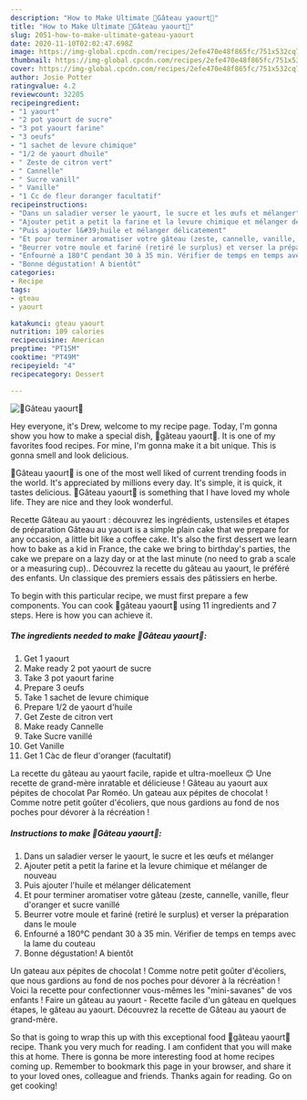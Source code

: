 ```yaml
---
description: "How to Make Ultimate 🍰Gâteau yaourt🍰"
title: "How to Make Ultimate 🍰Gâteau yaourt🍰"
slug: 2051-how-to-make-ultimate-gateau-yaourt
date: 2020-11-10T02:02:47.698Z
image: https://img-global.cpcdn.com/recipes/2efe470e48f865fc/751x532cq70/🍰gateau-yaourt🍰-photo-principale-de-la-recette.jpg
thumbnail: https://img-global.cpcdn.com/recipes/2efe470e48f865fc/751x532cq70/🍰gateau-yaourt🍰-photo-principale-de-la-recette.jpg
cover: https://img-global.cpcdn.com/recipes/2efe470e48f865fc/751x532cq70/🍰gateau-yaourt🍰-photo-principale-de-la-recette.jpg
author: Josie Potter
ratingvalue: 4.2
reviewcount: 32205
recipeingredient:
- "1 yaourt"
- "2 pot yaourt de sucre"
- "3 pot yaourt farine"
- "3 oeufs"
- "1 sachet de levure chimique"
- "1/2 de yaourt dhuile"
- " Zeste de citron vert"
- " Cannelle"
- " Sucre vanill"
- " Vanille"
- "1 Cc de fleur doranger facultatif"
recipeinstructions:
- "Dans un saladier verser le yaourt, le sucre et les œufs et mélanger"
- "Ajouter petit a petit la farine et la levure chimique et mélanger de nouveau"
- "Puis ajouter l&#39;huile et mélanger délicatement"
- "Et pour terminer aromatiser votre gâteau (zeste, cannelle, vanille, fleur d&#39;oranger et sucre vanillé"
- "Beurrer votre moule et fariné (retiré le surplus) et verser la préparation dans le moule"
- "Enfourné a 180°C pendant 30 à 35 min. Vérifier de temps en temps avec la lame du couteau"
- "Bonne dégustation! A bientôt"
categories:
- Recipe
tags:
- gteau
- yaourt

katakunci: gteau yaourt 
nutrition: 109 calories
recipecuisine: American
preptime: "PT15M"
cooktime: "PT49M"
recipeyield: "4"
recipecategory: Dessert

---
```



![🍰Gâteau yaourt🍰](https://img-global.cpcdn.com/recipes/2efe470e48f865fc/751x532cq70/🍰gateau-yaourt🍰-photo-principale-de-la-recette.jpg)

Hey everyone, it's Drew, welcome to my recipe page. Today, I'm gonna show you how to make a special dish, 🍰gâteau yaourt🍰. It is one of my favorites food recipes. For mine, I'm gonna make it a bit unique. This is gonna smell and look delicious.

🍰Gâteau yaourt🍰 is one of the most well liked of current trending foods in the world. It's appreciated by millions every day. It's simple, it is quick, it tastes delicious. 🍰Gâteau yaourt🍰 is something that I have loved my whole life. They are nice and they look wonderful.

Recette Gâteau au yaourt : découvrez les ingrédients, ustensiles et étapes de préparation Gâteau au yaourt is a simple plain cake that we prepare for any occasion, a little bit like a coffee cake. It&#39;s also the first dessert we learn how to bake as a kid in France, the cake we bring to birthday&#39;s parties, the cake we prepare on a lazy day or at the last minute (no need to grab a scale or a measuring cup).. Découvrez la recette du gâteau au yaourt, le préféré des enfants. Un classique des premiers essais des pâtissiers en herbe.


To begin with this particular recipe, we must first prepare a few components. You can cook 🍰gâteau yaourt🍰 using 11 ingredients and 7 steps. Here is how you can achieve it.

<!--inarticleads1-->

##### The ingredients needed to make 🍰Gâteau yaourt🍰:

1. Get 1 yaourt
1. Make ready 2 pot yaourt de sucre
1. Take 3 pot yaourt farine
1. Prepare 3 oeufs
1. Take 1 sachet de levure chimique
1. Prepare 1/2 de yaourt d&#39;huile
1. Get  Zeste de citron vert
1. Make ready  Cannelle
1. Take  Sucre vanillé
1. Get  Vanille
1. Get 1 Càc de fleur d&#39;oranger (facultatif)


La recette du gâteau au yaourt facile, rapide et ultra-moelleux 😊 Une recette de grand-mère inratable et délicieuse ! Gâteau au yaourt aux pépites de chocolat Par Roméo. Un gateau aux pépites de chocolat ! Comme notre petit goûter d&#39;écoliers, que nous gardions au fond de nos poches pour dévorer à la récréation ! 

<!--inarticleads2-->

##### Instructions to make 🍰Gâteau yaourt🍰:

1. Dans un saladier verser le yaourt, le sucre et les œufs et mélanger
1. Ajouter petit a petit la farine et la levure chimique et mélanger de nouveau
1. Puis ajouter l&#39;huile et mélanger délicatement
1. Et pour terminer aromatiser votre gâteau (zeste, cannelle, vanille, fleur d&#39;oranger et sucre vanillé
1. Beurrer votre moule et fariné (retiré le surplus) et verser la préparation dans le moule
1. Enfourné a 180°C pendant 30 à 35 min. Vérifier de temps en temps avec la lame du couteau
1. Bonne dégustation! A bientôt


Un gateau aux pépites de chocolat ! Comme notre petit goûter d&#39;écoliers, que nous gardions au fond de nos poches pour dévorer à la récréation ! Voici la recette pour confectionner vous-mêmes les &#34;mini-savanes&#34; de vos enfants ! Faire un gâteau au yaourt - Recette facile d&#39;un gâteau en quelques étapes, le gâteau au yaourt. Découvrez la recette de Gâteau au yaourt de grand-mère. 

So that is going to wrap this up with this exceptional food 🍰gâteau yaourt🍰 recipe. Thank you very much for reading. I am confident that you will make this at home. There is gonna be more interesting food at home recipes coming up. Remember to bookmark this page in your browser, and share it to your loved ones, colleague and friends. Thanks again for reading. Go on get cooking!
